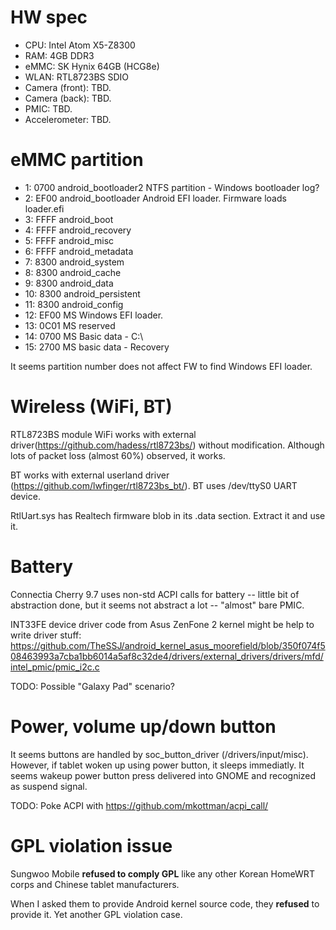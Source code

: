 # HW spec
* CPU: Intel Atom X5-Z8300
* RAM: 4GB DDR3
* eMMC: SK Hynix 64GB (HCG8e)
* WLAN: RTL8723BS SDIO
* Camera (front): TBD.
* Camera (back): TBD.
* PMIC: TBD.
* Accelerometer: TBD.

# eMMC partition
* 1: 0700 android_bootloader2 NTFS partition - Windows bootloader log?
* 2: EF00 android_bootloader Android EFI loader. Firmware loads loader.efi
* 3: FFFF android_boot
* 4: FFFF android_recovery
* 5: FFFF android_misc
* 6: FFFF android_metadata
* 7: 8300 android_system
* 8: 8300 android_cache
* 9: 8300 android_data
* 10: 8300 android_persistent
* 11: 8300 android_config
* 12: EF00 MS Windows EFI loader.
* 13: 0C01 MS reserved
* 14: 0700 MS Basic data - C:\
* 15: 2700 MS basic data - Recovery

It seems partition number does not affect FW to find Windows EFI loader.

# Wireless (WiFi, BT)
RTL8723BS module WiFi works with external driver(https://github.com/hadess/rtl8723bs/) without modification. Although lots of packet loss (almost 60%) observed, it works.

BT works with external userland driver (https://github.com/lwfinger/rtl8723bs_bt/). BT uses /dev/ttyS0 UART device.

RtlUart.sys has Realtech firmware blob in its .data section. Extract it and use it.

# Battery

Connectia Cherry 9.7 uses non-std ACPI calls for battery -- little bit of abstraction done, but it seems not abstract a lot -- "almost" bare PMIC.

INT33FE device driver code from Asus ZenFone 2 kernel might be help to write driver stuff: https://github.com/TheSSJ/android_kernel_asus_moorefield/blob/350f074f508463993a7cba1bb6014a5af8c32de4/drivers/external_drivers/drivers/mfd/intel_pmic/pmic_i2c.c

TODO: Possible "Galaxy Pad" scenario?

# Power, volume up/down button

It seems buttons are handled by soc_button_driver (/drivers/input/misc). However, if tablet woken up using power button, it sleeps immediatly. It seems wakeup power button press delivered into GNOME and recognized as suspend signal.

TODO: Poke ACPI with https://github.com/mkottman/acpi_call/

# GPL violation issue
Sungwoo Mobile **refused to comply GPL** like any other Korean HomeWRT corps and Chinese tablet manufacturers.

When I asked them to provide Android kernel source code, they **refused** to provide it. Yet another GPL violation case.